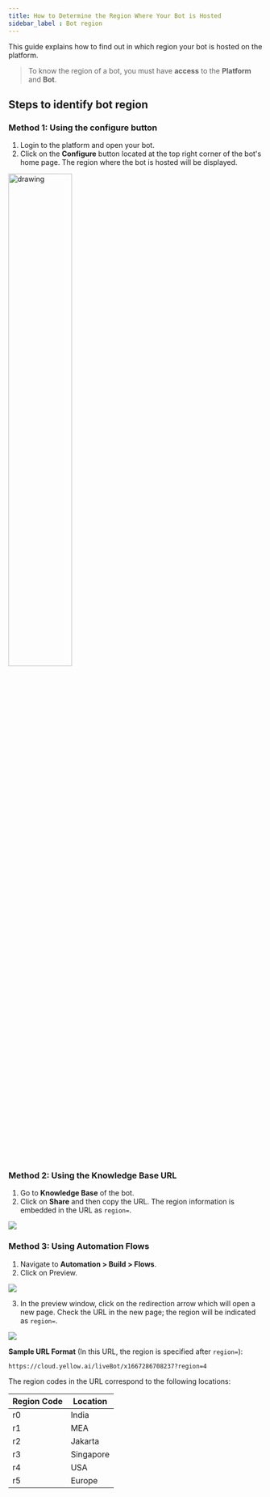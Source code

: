 ```yaml
---
title: How to Determine the Region Where Your Bot is Hosted
sidebar_label : Bot region
---
```



This guide explains how to find out in which region your bot is hosted on the platform.

> To know the region of a bot, you must have **access** to the **Platform** and **Bot**. 

## Steps to identify bot region

### Method 1: Using the configure button

1. Login to the platform and open your bot.
2. Click on the **Configure** button located at the top right corner of the bot's home page. The region where the bot is hosted will be displayed.


<img src="https://lh7-rt.googleusercontent.com/docsz/AD_4nXe_XTCN8_ji0WBoArQxBdy0-KO3uf9QGQ-spCAOA2ZuXMA4rmuL-IX6JtJMwhaF_VOnhEBRaYHFMGxOJhURsHDJqSKKUQ66huYZ7vSIu4ER30kHwWhww-IHv-_LnVTuj7gzHoxwBsM__HS-QgYhM-6nBtc?key=xTkWPmlh-46RdThnX_8ggQ" alt="drawing" width="50%"/> 


### Method 2: Using the Knowledge Base URL

1. Go to **Knowledge Base** of the bot.
2. Click on **Share** and then copy the URL. The region information is embedded in the URL as `region=`.

**![](https://lh7-rt.googleusercontent.com/docsz/AD_4nXdtzX1dZEaqVUvDDo0JM8kw1GA43XFXQLMXb15LKYBmgzrp99WKjapzOLEW7aE-Tf-YnuBJ4w6W8YyProEmda2HyHSG4Yi_NYT91PEecEz5IPAi6OCfU9BMwr933pabQcUWib895-oPHzNdieT9MX-xvFic?key=xTkWPmlh-46RdThnX_8ggQ)**

### Method 3: Using Automation Flows

1. Navigate to **Automation > Build > Flows**.
2. Click on Preview. 

**![](https://lh7-rt.googleusercontent.com/docsz/AD_4nXfW7OCn2Lqbf_aF34xRfXkomi0hhocM-CtK2ewQwDYVdc2hSrvwPmc57YS8BRSWV8lCO84MsPAs_13Waa43Vmfqbtu13VRreSLLyBdQU5VgQUx2XyOa4xj-bimJCa_HC_wC9wMJzmQI3zPQySUpJ9UKCljb?key=xTkWPmlh-46RdThnX_8ggQ)**

3. In the preview window, click on the redirection arrow which will open a new page. Check the URL in the new page; the region will be indicated as `region=`.

**![](https://lh7-rt.googleusercontent.com/docsz/AD_4nXfkD3UrKhpu4f1mFAy4mm4wnEmv2MiVxrM-1GWTX2E-G65a_jfiwNUgmAwYfbWRp0fn1AgMIk69cLIv7PYZSaAcVoRJuG0Ad4PUxNsg921fhvAl8Ev3vbsOGkm3Xcyx_JQ04Y2bJkITm8XdyqS8PRTPfRoT?key=xTkWPmlh-46RdThnX_8ggQ)**

**Sample URL Format** (In this URL, the region is specified after `region=`):
```
https://cloud.yellow.ai/liveBot/x1667286708237?region=4
```


The region codes in the URL correspond to the following locations:

| **Region Code** | **Location**   |
|-----------------|----------------|
| r0              | India          |
| r1              | MEA            |
| r2              | Jakarta        |
| r3              | Singapore      |
| r4              | USA            |
| r5              | Europe         |
